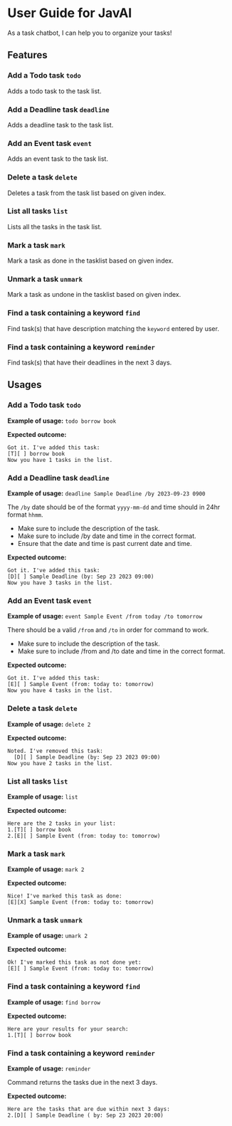 # User Guide for JavAI
As a task chatbot, I can help you to organize your tasks!
## Features 

### Add a Todo task `todo`

Adds a todo task to the task list.

### Add a Deadline task `deadline`

Adds a deadline task to the task list.

### Add an Event task `event`

Adds an event task to the task list.

### Delete a task `delete`

Deletes a task from the task list based on given index.

### List all tasks `list`

Lists all the tasks in the task list.

### Mark a task `mark`

Mark a task as done in the tasklist based on given index.

### Unmark a task `unmark`

Mark a task as undone in the tasklist based on given index.

### Find a task containing a keyword `find`

Find task(s) that have description matching the `keyword` entered by user.

### Find a task containing a keyword `reminder`

Find task(s) that have their deadlines in the next 3 days.

## Usages

### Add a Todo task `todo`

**Example of usage:** `todo borrow book`

**Expected outcome:**

```
Got it. I've added this task:
[T][ ] borrow book
Now you have 1 tasks in the list.
```

### Add a Deadline task `deadline`

**Example of usage:** `deadline Sample Deadline /by 2023-09-23 0900`

The `/by` date should be of the format `yyyy-mm-dd` and time should in 24hr format `hhmm`.

+ Make sure to include the description of the task.
+ Make sure to include /by date and time in the correct format.
+ Ensure that the date and time is past current date and time.

**Expected outcome:**

```
Got it. I've added this task:
[D][ ] Sample Deadline (by: Sep 23 2023 09:00)
Now you have 3 tasks in the list.
```

### Add an Event task `event`

**Example of usage:** `event Sample Event /from today /to tomorrow`

There should be a valid `/from` and `/to` in order for command to work.

+ Make sure to include the description of the task.
+ Make sure to include /from and /to date and time in the correct format.

**Expected outcome:**

```
Got it. I've added this task:
[E][ ] Sample Event (from: today to: tomorrow)
Now you have 4 tasks in the list.
```

### Delete a task `delete`

**Example of usage:** `delete 2`

**Expected outcome:**

```
Noted. I've removed this task:
  [D][ ] Sample Deadline (by: Sep 23 2023 09:00)
Now you have 2 tasks in the list.
```

### List all tasks `list`

**Example of usage:** `list`

**Expected outcome:**

```
Here are the 2 tasks in your list:
1.[T][ ] borrow book
2.[E][ ] Sample Event (from: today to: tomorrow)
```

### Mark a task `mark`

**Example of usage:** `mark 2`

**Expected outcome:**

```
Nice! I've marked this task as done:
[E][X] Sample Event (from: today to: tomorrow)
```

### Unmark a task `unmark`

**Example of usage:** `umark 2`

**Expected outcome:**

```
Ok! I've marked this task as not done yet:
[E][ ] Sample Event (from: today to: tomorrow)
```

### Find a task containing a keyword `find`

**Example of usage:** `find borrow`

**Expected outcome:**

```
Here are your results for your search:
1.[T][ ] borrow book
```

### Find a task containing a keyword `reminder`

**Example of usage:** `reminder`

Command returns the tasks due in the next 3 days.

**Expected outcome:**

```
Here are the tasks that are due within next 3 days:
2.[D][ ] Sample Deadline ( by: Sep 23 2023 20:00)
```
